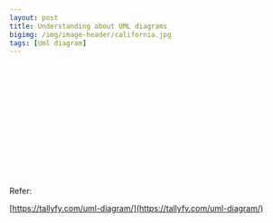 ```yaml
---
layout: post
title: Understanding about UML diagrams
bigimg: /img/image-header/california.jpg
tags: [Uml diagram]
---
```




<br>

## 






<br>

## 





<br>

## 





<br>

## 





<br>

Refer:

[https://tallyfy.com/uml-diagram/](https://tallyfy.com/uml-diagram/)
